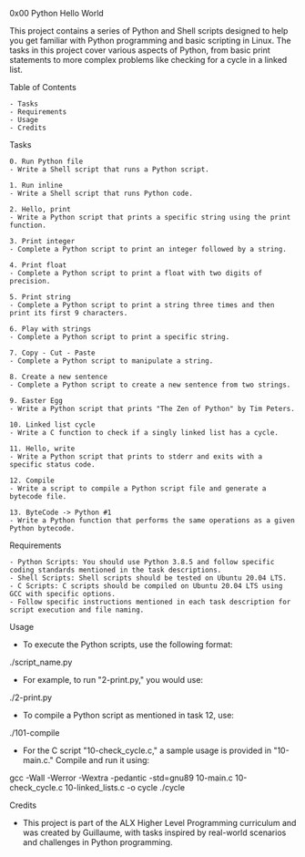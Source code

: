 0x00 Python Hello World

This project contains a series of Python and Shell scripts designed to help you get familiar with Python programming and basic scripting in Linux. The tasks in this project cover various aspects of Python, from basic print statements to more complex problems like checking for a cycle in a linked list.

Table of Contents

	- Tasks
	- Requirements
	- Usage
	- Credits

Tasks

	0. Run Python file
	- Write a Shell script that runs a Python script.

	1. Run inline
	- Write a Shell script that runs Python code.

	2. Hello, print
	- Write a Python script that prints a specific string using the print function.

	3. Print integer
	- Complete a Python script to print an integer followed by a string.

	4. Print float
	- Complete a Python script to print a float with two digits of precision.

	5. Print string
	- Complete a Python script to print a string three times and then print its first 9 characters.

	6. Play with strings
	- Complete a Python script to print a specific string.

	7. Copy - Cut - Paste
	- Complete a Python script to manipulate a string.

	8. Create a new sentence
	- Complete a Python script to create a new sentence from two strings.

	9. Easter Egg
	- Write a Python script that prints "The Zen of Python" by Tim Peters.

	10. Linked list cycle
	- Write a C function to check if a singly linked list has a cycle.

	11. Hello, write
	- Write a Python script that prints to stderr and exits with a specific status code.

	12. Compile
	- Write a script to compile a Python script file and generate a bytecode file.

	13. ByteCode -> Python #1
	- Write a Python function that performs the same operations as a given Python bytecode.

Requirements

	- Python Scripts: You should use Python 3.8.5 and follow specific coding standards mentioned in the task descriptions.
	- Shell Scripts: Shell scripts should be tested on Ubuntu 20.04 LTS.
	- C Scripts: C scripts should be compiled on Ubuntu 20.04 LTS using GCC with specific options.
	- Follow specific instructions mentioned in each task description for script execution and file naming.

Usage

- To execute the Python scripts, use the following format:


./script_name.py

 - For example, to run "2-print.py," you would use:

./2-print.py

 - To compile a Python script as mentioned in task 12, use:

./101-compile

 - For the C script "10-check_cycle.c," a sample usage is provided in "10-main.c." Compile and run it using:


gcc -Wall -Werror -Wextra -pedantic -std=gnu89 10-main.c 10-check_cycle.c 10-linked_lists.c -o cycle ./cycle

Credits

- This project is part of the ALX Higher Level Programming curriculum and was created by Guillaume, with tasks inspired by real-world scenarios and challenges in Python programming.

